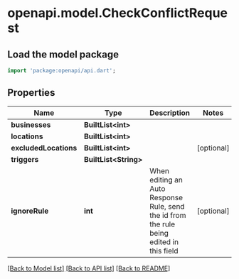 # openapi.model.CheckConflictRequest

## Load the model package
```dart
import 'package:openapi/api.dart';
```

## Properties
Name | Type | Description | Notes
------------ | ------------- | ------------- | -------------
**businesses** | **BuiltList&lt;int&gt;** |  | 
**locations** | **BuiltList&lt;int&gt;** |  | 
**excludedLocations** | **BuiltList&lt;int&gt;** |  | [optional] 
**triggers** | **BuiltList&lt;String&gt;** |  | 
**ignoreRule** | **int** | When editing an Auto Response Rule, send the id from the rule being edited in this field | [optional] 

[[Back to Model list]](../README.md#documentation-for-models) [[Back to API list]](../README.md#documentation-for-api-endpoints) [[Back to README]](../README.md)


